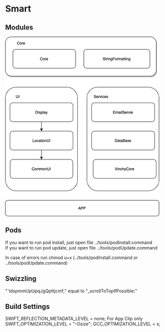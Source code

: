 # Smart
## Modules
![alt text](https://github.com/VinchyTechnologies/iOS/blob/master/Docs/modules.jpg)

## Pods
If you want to run pod install, just open file ../tools/podInstall.command <br/>
If you want to run pod update, just open file ../tools/podUpdate.command

In case of errors run chmod u+x (../tools/podInstall.command or ../tools/podUpdate.command)

## Swizzling
"`tdspmmUpUpqJgQpttjcmf;" equal to "_scrollToTopIfPossible:"

## Build Settings
SWIFT_REFLECTION_METADATA_LEVEL = none;
For App Clip only 
SWIFT_OPTIMIZATION_LEVEL = "-Osize";
GCC_OPTIMIZATION_LEVEL = s;
